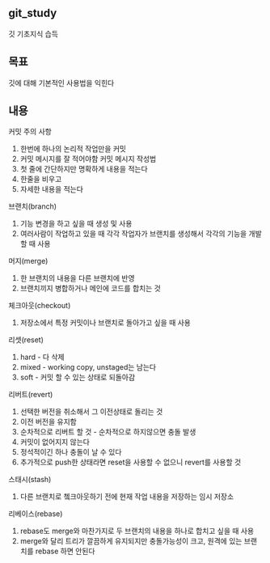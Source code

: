 git_study
-
깃 기초지식 습득

목표
-
깃에 대해 기본적인 사용법을 익힌다

내용
-
커밋 주의 사항
  1. 한번에 하나의 논리적 작업만을 커밋
  2. 커밋 메시지를 잘 적어야함
커밋 메시지 작성법
  1. 첫 줄에 간단하지만 명확하게 내용을 적는다
  2. 한줄을 비우고
  3. 자세한 내용을 적는다


브랜치(branch)
  1. 기능 변경을 하고 싶을 때 생성 및 사용
  2. 여러사람이 작업하고 있을 때 각각 작업자가 브랜치를 생성해서 각각의 기능을 개발할 때 사용

머지(merge)
  1. 한 브랜치의 내용을 다른 브랜치에 반영
  2. 브랜치끼지 병합하거나 메인에 코드를 합치는 것
  
체크아웃(checkout)
  1. 저장소에서 특정 커밋이나 브랜치로 돌아가고 싶을 때 사용

리셋(reset)
  1. hard - 다 삭제
  2. mixed - working copy, unstaged는 남는다
  3. soft - 커밋 할 수 있는 상태로 되돌아감

리버트(revert)
  1. 선택한 버전을 취소해서 그 이전상태로 돌리는 것
  2. 이전 버전을 유지함
  3. 순차적으로 리버트 할 것 - 순차적으로 하지않으면 충돌 발생
  4. 커밋이 없어지지 않는다
  5. 정석적이긴 하나 충돌이 날 수 있다
  6. 추가적으로 push한 상태라면 reset을 사용할 수 없으니 revert를 사용할 것

스태시(stash)
  1. 다른 브랜치로 쳌크아웃하기 전에 현재 작업 내용을 저장하는 임시 저장소

리베이스(rebase)
  1. rebase도 merge와 마찬가지로 두 브랜치의 내용을 하나로 합치고 싶을 때 사용
  2. merge와 달리 트리가 깔끔하게 유지되지만 충돌가능성이 크고, 원격에 있는 브랜치를 rebase 하면 안된다
